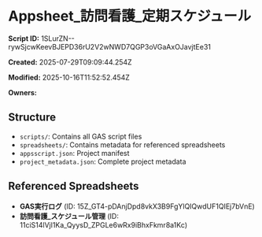 # Appsheet_訪問看護_定期スケジュール

**Script ID:** 1SLurZN--rywSjcwKeevBJEPD36rU2V2wNWD7QGP3oVGaAxOJavjtEe31

**Created:** 2025-07-29T09:09:44.254Z

**Modified:** 2025-10-16T11:52:52.454Z

**Owners:** 

## Structure

- `scripts/`: Contains all GAS script files
- `spreadsheets/`: Contains metadata for referenced spreadsheets
- `appsscript.json`: Project manifest
- `project_metadata.json`: Complete project metadata

## Referenced Spreadsheets

- **GAS実行ログ** (ID: 15Z_GT4-pDAnjDpd8vkX3B9FgYlQIQwdUF1QIEj7bVnE)
- **訪問看護_スケジュール管理** (ID: 11ciS14lVjl1Ka_QyysD_ZPGLe6wRx9iBhxFkmr8a1Kc)
